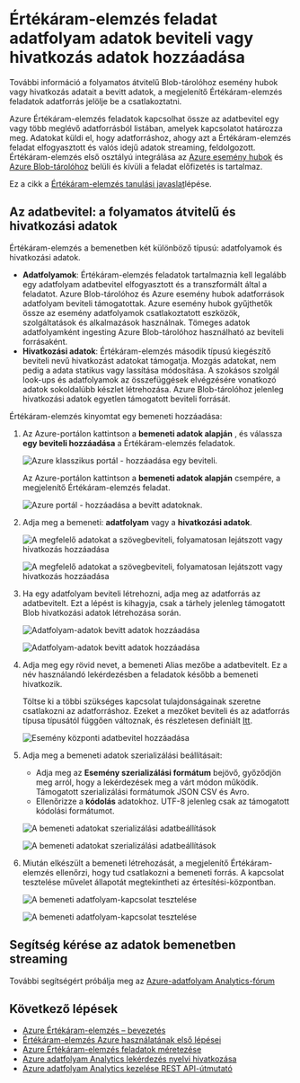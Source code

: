 <properties
    pageTitle="Adja hozzá a adatbevitelhez, a megjelenítő Értékáram-elemzés feladatok |} Microsoft Azure"
    description="További információ a Értékáram-elemzés feladatok, mint a folyamatos átvitelű adatbevitel Blog tárhelyről esemény hubok vagy hivatkozás adatokból egy adatforrás jelölje be a csatlakoztatni."
    keywords="adatfolyam, bemeneti adatokat"
    documentationCenter=""
    services="stream-analytics"
    authors="jeffstokes72"
    manager="jhubbard"
    editor="cgronlun"
/>

<tags
    ms.service="stream-analytics"
    ms.devlang="na"
    ms.topic="article"
    ms.tgt_pltfrm="na"
    ms.workload="data-services"
    ms.date="09/26/2016"
    ms.author="jeffstok"
/>


# <a name="add-a-streaming-data-input-or-reference-data-to-a-stream-analytics-job"></a>Értékáram-elemzés feladat adatfolyam adatok beviteli vagy hivatkozás adatok hozzáadása

További információ a folyamatos átvitelű Blob-tárolóhoz esemény hubok vagy hivatkozás adatait a bevitt adatok, a megjelenítő Értékáram-elemzés feladatok adatforrás jelölje be a csatlakoztatni.

Azure Értékáram-elemzés feladatok kapcsolhat össze az adatbevitel egy vagy több meglévő adatforrásból listában, amelyek kapcsolatot határozza meg. Adatokat küldi el, hogy adatforráshoz, ahogy azt a Értékáram-elemzés feladat elfogyasztott és valós idejű adatok streaming, feldolgozott. Értékáram-elemzés első osztályú integrálása az [Azure esemény hubok](https://azure.microsoft.com/services/event-hubs/) és [Azure Blob-tárolóhoz](../storage/storage-dotnet-how-to-use-blobs.md) belüli és kívüli a feladat előfizetés is tartalmaz.

Ez a cikk a [Értékáram-elemzés tanulási javaslat](/documentation/learning-paths/stream-analytics/)lépése.

## <a name="data-input-streaming-data-and-reference-data"></a>Az adatbevitel: a folyamatos átvitelű és hivatkozási adatok

Értékáram-elemzés a bemenetben két különböző típusú: adatfolyamok és hivatkozási adatok.

- **Adatfolyamok**: Értékáram-elemzés feladatok tartalmaznia kell legalább egy adatfolyam adatbevitel elfogyasztott és a transzformált által a feladatot. Azure Blob-tárolóhoz és Azure esemény hubok adatforrások adatfolyam beviteli támogatottak. Azure esemény hubok gyűjthetők össze az esemény adatfolyamok csatlakoztatott eszközök, szolgáltatások és alkalmazások használnak. Tömeges adatok adatfolyamként ingesting Azure Blob-tárolóhoz használható az beviteli forrásaként.  
- **Hivatkozási adatok**: Értékáram-elemzés második típusú kiegészítő beviteli nevű hivatkozást adatokat támogatja.  Mozgás adatokat, nem pedig a adata statikus vagy lassítása módosítása.  A szokásos szolgál look-ups és adatfolyamok az összefüggések elvégzésére vonatkozó adatok sokoldalúbb készlet létrehozása.  Azure Blob-tárolóhoz jelenleg hivatkozási adatok egyetlen támogatott beviteli forrását.  

Értékáram-elemzés kinyomtat egy bemeneti hozzáadása:

1. Az Azure-portálon kattintson a **bemeneti adatok alapján** , és válassza **egy beviteli hozzáadása** a Értékáram-elemzés feladatok.

    ![Azure klasszikus portál - hozzáadása egy beviteli.](./media/stream-analytics-add-inputs/1-stream-analytics-add-inputs.png)  

    Az Azure-portálon kattintson a **bemeneti adatok alapján** csempére, a megjelenítő Értékáram-elemzés feladat.  

    ![Azure portál - hozzáadása a bevitt adatoknak.](./media/stream-analytics-add-inputs/7-stream-analytics-add-inputs.png)  

2. Adja meg a bemeneti: **adatfolyam** vagy a **hivatkozási adatok**.

    ![A megfelelő adatokat a szövegbeviteli, folyamatosan lejátszott vagy hivatkozás hozzáadása](./media/stream-analytics-add-inputs/2-stream-analytics-add-inputs.png)  

    ![A megfelelő adatokat a szövegbeviteli, folyamatosan lejátszott vagy hivatkozás hozzáadása](./media/stream-analytics-add-inputs/8-stream-analytics-add-inputs.png)  

3. Ha egy adatfolyam beviteli létrehozni, adja meg az adatforrás az adatbevitelt.  Ezt a lépést is kihagyja, csak a tárhely jelenleg támogatott Blob hivatkozási adatok létrehozása során.

    ![Adatfolyam-adatok bevitt adatok hozzáadása](./media/stream-analytics-add-inputs/3-stream-analytics-add-inputs.png)  

    ![Adatfolyam-adatok bevitt adatok hozzáadása](./media/stream-analytics-add-inputs/9-stream-analytics-add-inputs.png)  

4. Adja meg egy rövid nevet, a bemeneti Alias mezőbe a adatbevitelt.  Ez a név használandó lekérdezésben a feladatok később a bemeneti hivatkozik.

    Töltse ki a többi szükséges kapcsolat tulajdonságainak szeretne csatlakozni az adatforráshoz. Ezeket a mezőket beviteli és az adatforrás típusa típusától függően változnak, és részletesen definiált [Itt](stream-analytics-create-a-job.md).  

    ![Esemény központi adatbevitel hozzáadása](./media/stream-analytics-add-inputs/4-stream-analytics-add-inputs.png)  

5. Adja meg a bemeneti adatok szerializálási beállításait:
    - Adja meg az **Esemény szerializálási formátum** bejövő, győződjön meg arról, hogy a lekérdezések meg a várt módon működik.  Támogatott szerializálási formátumok JSON CSV és Avro.
    - Ellenőrizze a **kódolás** adatokhoz.  UTF-8 jelenleg csak az támogatott kódolási formátumot.

    ![A bemeneti adatokat szerializálási adatbeállítások](./media/stream-analytics-add-inputs/5-stream-analytics-add-inputs.png)  

    ![A bemeneti adatokat szerializálási adatbeállítások](./media/stream-analytics-add-inputs/10-stream-analytics-add-inputs.png)  

6. Miután elkészült a bemeneti létrehozását, a megjelenítő Értékáram-elemzés ellenőrzi, hogy tud csatlakozni a bemeneti forrás.  A kapcsolat tesztelése művelet állapotát megtekintheti az értesítési-központban.

    ![A bemeneti adatfolyam-kapcsolat tesztelése](./media/stream-analytics-add-inputs/6-stream-analytics-add-inputs.png)  

    ![A bemeneti adatfolyam-kapcsolat tesztelése](./media/stream-analytics-add-inputs/11-stream-analytics-add-inputs.png)  

## <a name="get-help-with-streaming-data-inputs"></a>Segítség kérése az adatok bemenetben streaming
További segítségért próbálja meg az [Azure-adatfolyam Analytics-fórum](https://social.msdn.microsoft.com/Forums/en-US/home?forum=AzureStreamAnalytics)

## <a name="next-steps"></a>Következő lépések

- [Azure Értékáram-elemzés – bevezetés](stream-analytics-introduction.md)
- [Értékáram-elemzés Azure használatának első lépései](stream-analytics-get-started.md)
- [Azure Értékáram-elemzés feladatok méretezése](stream-analytics-scale-jobs.md)
- [Azure adatfolyam Analytics lekérdezés nyelvi hivatkozása](https://msdn.microsoft.com/library/azure/dn834998.aspx)
- [Azure adatfolyam Analytics kezelése REST API-útmutató](https://msdn.microsoft.com/library/azure/dn835031.aspx)
